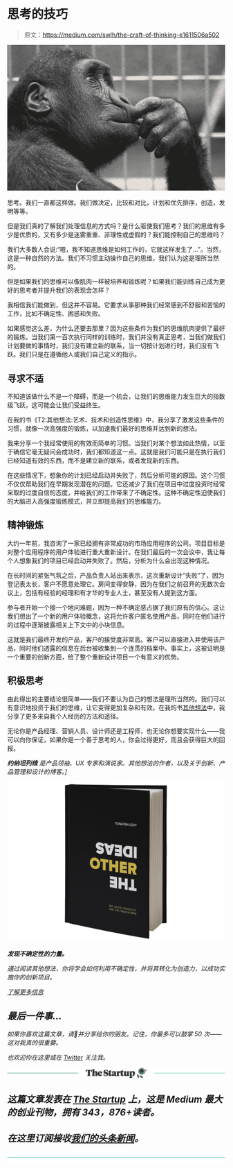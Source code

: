 # 思考的技巧

> 原文：<https://medium.com/swlh/the-craft-of-thinking-e1611506a502>

![](img/9223b20ca7621c177c6d03fe6c11ccd5.png)

思考。我们一直都这样做。我们做决定，比较和对比，计划和优先排序，创造，发明等等。

但是我们真的了解我们处理信息的方式吗？是什么驱使我们思考？我们的思维有多少是优质的，又有多少是迷雾重重、非理性或虚假的？我们能控制自己的思维吗？

我们大多数人会说:“嗯，我不知道思维是如何工作的，它就这样发生了…”。当然，这是一种自然的方法。我们不习惯主动操作自己的思维，我们认为这是理所当然的。

但是如果我们的思维可以像肌肉一样被培养和锻炼呢？如果我们能训练自己成为更好的思考者并提升我们的表现会怎样？

我相信我们能做到，但这并不容易。它要求从事那种我们经常感到不舒服和苦恼的工作，比如不确定性、困惑和失败。

如果感觉这么差，为什么还要去那里？因为这些条件为我们的思维肌肉提供了最好的锻炼。当我们第一百次执行同样的训练时，我们并没有真正思考，当我们做我们计划要做的事情时，我们没有建立新的联系，当一切按计划进行时，我们没有飞跃。我们只是在遵循他人或我们自己定义的指示。

## 寻求不适

不知道该做什么不是一个障碍，而是一个机会，让我们的思维能力发生巨大的指数级飞跃，这可能会让我们受益终生。

在我的书《T2:其他想法:艺术、技术和创造性思维》中，我分享了激发这些条件的习惯，就像一次高强度的锻炼，以加速我们最好的思维并达到新的想法。

我来分享一个我经常使用的有效而简单的习惯。当我们对某个想法如此热情，以至于确信它毫无疑问会成功时，我们都知道这一点。这就是我们可能只是在执行我们已经知道有效的东西，而不是建立新的联系，或者发现新的东西。

在这些情况下，想象你的计划已经启动并失败了，然后分析可能的原因。这个习惯不仅仅帮助我们在早期发现潜在的问题。它还减少了我们在项目中过度投资时经常采取的过度自信的态度，并给我们的工作带来了不确定性。这种不确定性迫使我们的大脑进入高强度锻炼模式，并立即提高我们的思维能力。

## 精神锻炼

大约一年前，我咨询了一家已经拥有非常成功的市场应用程序的公司。项目目标是对整个应用程序的用户体验进行重大重新设计。在我们最后的一次会议中，我让每个人想象我们的项目已经启动并失败了。然后，分析为什么会出现这种情况。

在长时间的紧张气氛之后，产品负责人站出来表示，这次重新设计“失败”了，因为登记表太长，客户不愿意处理它。房间变得安静，因为在我们之前召开的无数次会议上，包括有经验的经理和有才华的专业人士，甚至没有人提到这方面。

参与者开始一个接一个地问难题，因为一种不确定感占据了我们原有的信心。这让我们想出了一个新的用户体验概念，这将允许客户匿名使用产品，同时在他们进行的过程中逐渐披露相关上下文中的小块信息。

这就是我们最终开发的产品，客户的接受度非常高。客户可以直接进入并使用该产品，同时他们透露的信息在后台被收集到一个连贯的档案中。事实上，这被证明是一个重要的创新方面，给了整个重新设计项目一个有意义的优势。

## 积极思考

由此得出的主要结论很简单——我们不要认为自己的想法是理所当然的。我们可以有意识地投资于我们的思维，让它变得更加复杂和有效。在我的书[其他想法](https://yonatanlevy.co/book/)中，我分享了更多来自我个人经历的方法和途径。

无论你是产品经理、营销人员、设计师还是工程师，也无论你想要实现什么——我可以向你保证，如果你是一个善于思考的人，你会过得更好，而且会获得巨大的回报。

****约纳坦列维*** *是产品领袖、UX 专家和演说家。其他想法的作者，以及关于创新、产品管理和设计的博客。]**

*![](img/aeb0bb432deee049bed24ef56a1b626d.png)*

***发现不确定性的力量。***

*通过阅读其他想法，你将学会如何利用不确定性，并将其转化为创造力，以成功实施你的创新项目。*

*[了解更多信息](https://yonatanlevy.co/)*

## *最后一件事…*

*如果你喜欢这篇文章，请👏并分享给你的朋友。记住，你最多可以鼓掌 50 次——这对我真的很重要。*

*也欢迎你在这里或在 [Twitter](https://twitter.com/TheOtherIdeas) 关注我。*

*[![](img/308a8d84fb9b2fab43d66c117fcc4bb4.png)](https://medium.com/swlh)*

## *这篇文章发表在 [The Startup](https://medium.com/swlh) 上，这是 Medium 最大的创业刊物，拥有 343，876+读者。*

## *在这里订阅接收[我们的头条新闻](http://growthsupply.com/the-startup-newsletter/)。*

*[![](img/b0164736ea17a63403e660de5dedf91a.png)](https://medium.com/swlh)*
